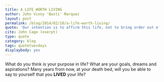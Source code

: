 ```yaml
---
title: A LIFE WORTH LIVING
author: John Vinny 'Basti' Marquez
layout: post
permalink: /blog/2014/02/18/a-life-worth-living/
quote: 'Our intention is to affirm this life, not to bring order out of chaos, nor suggest improvements in creation, but simply to wake up to the very life we are living...'
cite: John Cage (exerpt)
type: quote
category: blog
tags: quotetuesdays
displaybody: yes
---
```

What do you think is your purpose in life? What are your goals, dreams and aspirations? Many years from now, at your death bed, will you be able to say to yourself that you **LIVED** your life?